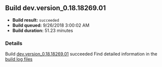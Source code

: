 ## Build dev.version_0.18.18269.01
- **Build result:** `succeeded`
- **Build queued:** 9/26/2018 3:00:02 AM
- **Build duration:** 51.23 minutes
### Details
Build [dev.version_0.18.18269.01](https://winappstudio.visualstudio.com/web/build.aspx?pcguid=a4ef43be-68ce-4195-a619-079b4d9834c2&builduri=vstfs%3a%2f%2f%2fBuild%2fBuild%2f26322) succeeded
Find detailed information in the [build log files](https://uwpctdiags.blob.core.windows.net/buildlogs/dev.version_0.18.18269.01_logs.zip)
